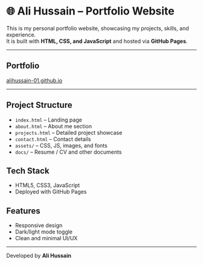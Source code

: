 # 🌐 Ali Hussain – Portfolio Website

This is my personal portfolio website, showcasing my projects, skills, and experience.  
It is built with **HTML, CSS, and JavaScript** and hosted via **GitHub Pages**.

---

## Portfolio  
[alihussain-01.github.io](https://alihussain-01.github.io)

---



## Project Structure
- `index.html` – Landing page  
- `about.html` – About me section  
- `projects.html` – Detailed project showcase  
- `contact.html` – Contact details  
- `assets/` – CSS, JS, images, and fonts  
- `docs/` – Resume / CV and other documents  

## Tech Stack
- HTML5, CSS3, JavaScript  
- Deployed with GitHub Pages  

## Features
- Responsive design  
- Dark/light mode toggle 
- Clean and minimal UI/UX  

---
Developed by **Ali Hussain**
